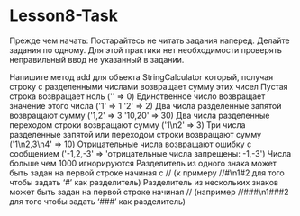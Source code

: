 # Lesson8-Task

Прежде чем начать:
Постарайтесь не читать задания наперед.
Делайте задания по одному.
Для этой практики нет необходимости проверять неправильный ввод не указанный в задании.

Напишите метод add для объекта StringCalculator который, получая строку с разделенными числами возвращает сумму этих чисел
Пустая строка возвращает ноль ('' => 0)
Единственное число возвращает значение этого числа ('1' => 1 '2' => 2)
Два числа разделенные запятой возвращают сумму ('1,2' => 3 '10,20' => 30)
Два числа разделенные переходом строки возвращают сумму ('1\n2' => 3)
Три числа разделенные запятой или переходом строки возвращают сумму ('1\n2,3\n4' => 10)
Отрицательные числа возвращают ошибку с сообщением ('-1,2,-3' => 'отрицательные числа запрещены: -1,-3')
Числа больше чем 1000 игнорируются
Разделитель из одного знака может быть задан на первой строке начиная с // (к примеру //#\n1#2 для того чтобы задать ‘#’ как разделитель)
Разделитель из нескольких знаков может быть задан на первой строке начиная // (например //###\n1###2 для того чтобы задать ‘###’ как разделитель)
